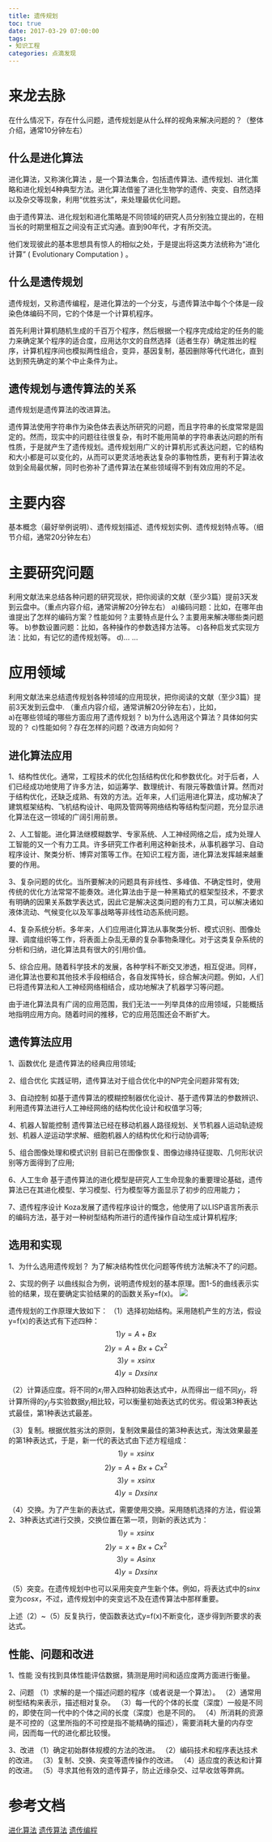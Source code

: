 ```yaml
---
title: 遗传规划
toc: true
date: 2017-03-29 07:00:00
tags:
- 知识工程
categories: 点滴发现
---
```

# 来龙去脉
在什么情况下，存在什么问题，遗传规划是从什么样的视角来解决问题的？（整体介绍，通常10分钟左右）

<!--more-->

## 什么是进化算法
进化算法，又称演化算法 ，是一个算法集合，包括遗传算法、遗传规划、进化策略和进化规划4种典型方法。进化算法借鉴了进化生物学的遗传、突变、自然选择以及杂交等现象，利用“优胜劣汰”，来处理最优化问题。

由于遗传算法、进化规划和进化策略是不同领域的研究人员分别独立提出的，在相当长的时期里相互之间没有正式沟通。直到90年代，才有所交流。

他们发现彼此的基本思想具有惊人的相似之处，于是提出将这类方法统称为“进化计算” ( Evolutionary Computation ) 。


## 什么是遗传规划
遗传规划，又称遗传编程，是进化算法的一个分支，与遗传算法中每个个体是一段染色体编码不同，它的个体是一个计算机程序。

首先利用计算机随机生成的千百万个程序，然后根据一个程序完成给定的任务的能力来确定某个程序的适合度，应用达尔文的自然选择（适者生存）确定胜出的程序，计算机程序间也模拟两性组合，变异，基因复制，基因删除等代代进化，直到达到预先确定的某个中止条件为止。

## 遗传规划与遗传算法的关系
遗传规划是遗传算法的改进算法。

遗传算法使用字符串作为染色体去表达所研究的问题，而且字符串的长度常常是固定的。然而，现实中的问题往往很复杂，有时不能用简单的字符串表达问题的所有性质，于是就产生了遗传规划。遗传规划用广义的计算机形式表达问题，它的结构和大小都是可以变化的，从而可以更灵活地表达复杂的事物性质，更有利于算法收敛到全局最优解，同时也弥补了遗传算法在某些领域得不到有效应用的不足。


# 主要内容
基本概念（最好举例说明）、遗传规划描述、遗传规划实例、遗传规划特点等。（细节介绍，通常20分钟左右）

# 主要研究问题
利用文献法来总结各种问题的研究现状，把你阅读的文献（至少3篇）提前3天发到云盘中。（重点内容介绍，通常讲解20分钟左右）
a)编码问题：比如，在哪年由谁提出了怎样的编码方案？性能如何？主要特点是什么？主要用来解决哪些类问题等。
b)参数设置问题：比如，各种操作的参数选择方法等。
c)各种启发式实现方法：比如，有记忆的遗传规划等。
d)… …

# 应用领域
利用文献法来总结遗传规划各种领域的应用现状，把你阅读的文献（至少3篇）提前3天发到云盘中. （重点内容介绍，通常讲解20分钟左右），比如，  
a)在哪些领域的哪些方面应用了遗传规划？
b)为什么选用这个算法？具体如何实现的？
c)性能如何？存在怎样的问题？改进方向如何？

## 进化算法应用
1、结构性优化。通常，工程技术的优化包括结构优化和参数优化。对于后者，人们已经成功地使用了许多方法，如运筹学、数理统计、有限元等数值计算。然而对于结构优化，还缺乏成熟、有效的方法。近年来，人们运用进化算法，成功解决了建筑框架结构、飞机结构设计、电网及管网等网络结构等结构型问题，充分显示进化算法在这一领域的广阔引用前景。

2、人工智能。进化算法继模糊数学、专家系统、人工神经网络之后，成为处理人工智能的又一个有力工具。许多研究工作者利用这种新技术，从事机器学习、自动程序设计、聚类分析、博弈对策等工作。在知识工程方面，进化算法发挥越来越重要的作用。

3、复杂问题的优化。当所要解决的问题具有非线性、多峰值、不确定性时，使用传统的优化方法常常不能奏效。进化算法由于是一种黑箱式的框架型技术，不要求有明确的因果关系数学表达式，因此它是解决这类问题的有力工具，可以解决诸如液体流动、气候变化以及军事战略等非线性动态系统问题。

4、复杂系统分析。多年来，人们应用进化算法从事聚类分析、模式识别、图像处理、调度组织等工作，将表面上杂乱无章的复杂事物条理化。对于这类复杂系统的分析和归纳，进化算法具有很大的引用价值。

5、综合应用。随着科学技术的发展，各种学科不断交叉渗透，相互促进。同样，进化算法也要和其他技术手段相结合，各自发挥特长，综合解决问题。例如，人们已将遗传算法和人工神经网络相结合，成功地解决了机器学习等问题。

由于进化算法具有广阔的应用范围，我们无法一一列举具体的应用领域，只能概括地指明应用方向。随着时间的推移，它的应用范围还会不断扩大。

## 遗传算法应用
1、函数优化
是遗传算法的经典应用领域;

2、组合优化
实践证明，遗传算法对于组合优化中的NP完全问题非常有效;

3、自动控制
如基于遗传算法的模糊控制器优化设计、基于遗传算法的参数辨识、利用遗传算法进行人工神经网络的结构优化设计和权值学习等;

4、机器人智能控制
遗传算法已经在移动机器人路径规划、关节机器人运动轨迹规划、机器人逆运动学求解、细胞机器人的结构优化和行动协调等;

5、组合图像处理和模式识别
目前已在图像恢复、图像边缘持征提取、几何形状识别等方面得到了应用;

6、人工生命
基于遗传算法的进化模型是研究人工生命现象的重要理论基础，遗传算法已在其进化模型、学习模型、行为模型等方面显示了初步的应用能力；

7、遗传程序设计
Koza发展了遗传程序设计的慨念，他使用了以LISP语言所表示的编码方法，基于对一种树型结构所进行的遗传操作自动生成计算机程序;

## 选用和实现
1、为什么选用遗传规划？
为了解决结构性优化问题等传统方法解决不了的问题。

2、实现的例子
以曲线拟合为例，说明遗传规划的基本原理。图1-5的曲线表示实验的结果，现在要确定实验结果的的函数关系y=f(x)。
![](http://7oxjrx.com1.z0.glb.clouddn.com//imgs/genetic-programming/result.jpg)

遗传规划的工作原理大致如下：
（1）选择初始结构。采用随机产生的方法，假设y=f(x)的表达式有下述四种：
$$1) y = A + Bx$$
$$2) y = A + Bx + Cx^2$$
$$3) y = xsinx$$
$$4) y = Dxsinx$$

（2）计算适应度。将不同的$x_i$带入四种初始表达式中，从而得出一组不同$y_j$，将计算所得的$y_j$与实验数据$y_i$相比较，可以衡量初始表达式的优劣。假设第3种表达式最佳，第1种表达式最差。

（3）复制。根据优胜劣汰的原则，复制效果最佳的第3种表达式，淘汰效果最差的第1种表达式，于是，新一代的表达式由下述方程组成：
$$1) y = xsinx$$
$$2) y = A + Bx + Cx^2$$
$$3) y = xsinx$$
$$4) y = Dxsinx$$

（4）交换。为了产生新的表达式，需要使用交换。采用随机选择的方法，假设第2、3种表达式进行交换，交换位置在第一项，则新的表达式为：
$$1) y = xsinx$$
$$2) y = x + Bx + Cx^2$$
$$3) y = Asinx$$
$$4) y = Dxsinx$$

（5）突变。在遗传规划中也可以采用突变产生新个体。例如，将表达式中的$sinx$变为$cosx$，不过，遗传规划中的突变远不及在遗传算法中那样重要。

上述（2）~（5）反复执行，使函数表达式y=f(x)不断变化，逐步得到所要求的表达式。

## 性能、问题和改进
1、性能
没有找到具体性能评估数据，猜测是用时间和适应度两方面进行衡量。

2、问题
（1）求解的是一个描述问题的程序（或者说是一个算法）。
（2）通常用树型结构来表示，描述相对复杂。
（3）每一代的个体的长度（深度）一般是不同的，即使在同一代中的个体之间的长度（深度）也是不同的。
（4）所消耗的资源是不可控的（这里所指的不可控是指不能精确的描述），需要消耗大量的内存空间，因而每一代的进化都比较慢。

3、改进
（1）确定初始群体规模的方法的改进。
（2）编码技术和程序表达技术的改进。
（3）复制、交换、突变等遗传操作的改进。
（4）适应度的表达和计算的改进。
（5）寻求其他有效的遗传算子，防止近缘杂交、过早收敛等弊病。


# 参考文档
[进化算法](http://baike.baidu.com/item/%E8%BF%9B%E5%8C%96%E7%AE%97%E6%B3%95)
[遗传算法](https://zh.wikipedia.org/wiki/%E9%81%97%E4%BC%A0%E7%AE%97%E6%B3%95)
[遗传编程](https://zh.wikipedia.org/wiki/%E9%81%97%E4%BC%A0%E7%BC%96%E7%A8%8B)

